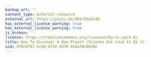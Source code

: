 ```yaml
---
backup_url: ''
content_type: external-resource
external_url: https://youtu.be/4RarO2wS14Q
has_external_licence_warning: true
has_external_license_warning: true
is_broken: ''
license: https://creativecommons.org/licenses/by-nc-sa/4.0/
title: How To Discover A New Planet (Science Out Loud S1 Ep 1).
uid: 9f8c8f47-ec08-4f20-9d78-44daf0c8630e
---
```

